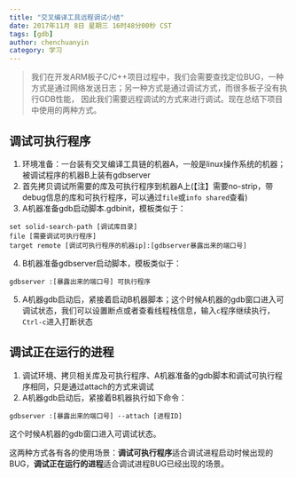 ```yaml
---
title: "交叉编译工具远程调试小结"
date: 2017年11月 8日 星期三 16时48分00秒 CST
tags: [gdb]
author: chenchuanyin
category: 学习
---
```


> 我们在开发ARM板子C/C++项目过程中，我们会需要查找定位BUG，一种方式是通过网络发送日志；另一种方式是通过调试方式，而很多板子没有执行GDB性能，
因此我们需要远程调试的方式来进行调试。现在总结下项目中使用的两种方式。

调试可执行程序
-----------------------
1. 环境准备：一台装有交叉编译工具链的机器A，一般是linux操作系统的机器；被调试程序的机器B上装有gdbserver
2. 首先拷贝调试所需要的库及可执行程序到机器A上(【注】需要no-strip，带debug信息的库和可执行程序，可以通过`file`或`info shared`查看)
3. A机器准备gdb启动脚本.gdbinit，模板类似于：
```code
set solid-search-path [调试库目录]
file [需要调试可执行程序]
target remote [调试可执行程序的机器ip]:[gdbserver暴露出来的端口号]
```
4. B机器准备gdbserver启动脚本，模板类似于：
```code
gdbserver :[暴露出来的端口号] 可执行程序
```
5. A机器gdb启动后，紧接着启动B机器脚本；这个时候A机器的gdb窗口进入可调试状态，我们可以设置断点或者查看线程栈信息，输入`c`程序继续执行，`Ctrl-c`进入打断状态

调试正在运行的进程
-----------------------
1. 调试环境、拷贝相关库及可执行程序、A机器准备的gdb脚本和调试可执行程序相同，只是通过attach的方式来调试
2. A机器gdb启动后，紧接着B机器执行如下命令：
```code
gdbserver :[暴露出来的端口号] --attach [进程ID]
```
这个时候A机器的gdb窗口进入可调试状态。


这两种方式各有各的使用场景：**调试可执行程序**适合调试进程启动时候出现的BUG，**调试正在运行的进程**适合调试进程BUG已经出现的场景。
